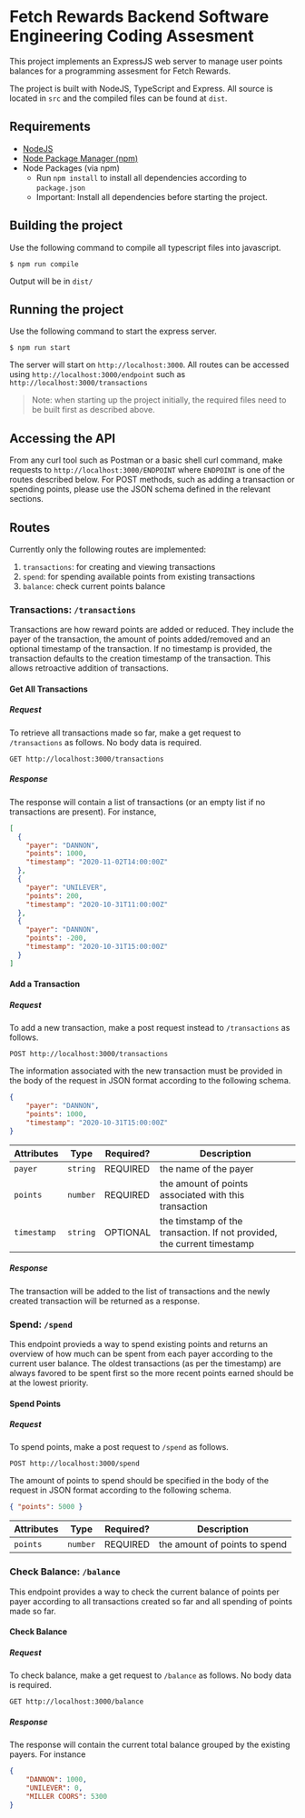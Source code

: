 # Fetch Rewards Backend Software Engineering Coding Assesment
This project implements an ExpressJS web server to manage user points balances for a programming assesment for Fetch Rewards.


The project is built with NodeJS, TypeScript and Express. All source is located in `src` and the compiled files can be found at `dist`.

## Requirements
* [NodeJS](https://nodejs.org/en/)
* [Node Package Manager (npm)](https://www.npmjs.com/get-npm)
* Node Packages (via npm)
	* Run `npm install` to install all dependencies according to `package.json`
	* Important: Install all dependencies before starting the project.

## Building the project
Use the following command to compile all typescript files into javascript.
```shell
$ npm run compile
```
Output will be in `dist/`

## Running the project
Use the following command to start the express server.
```shell
$ npm run start
```
The server will start on `http://localhost:3000`. All routes can be accessed using `http://localhost:3000/endpoint` such as `http://localhost:3000/transactions`
> Note: when starting up the project initially, the required files need to be built first as described above.

## Accessing the API
From any curl tool such as Postman or a basic shell curl command, make requests to `http://localhost:3000/ENDPOINT` where `ENDPOINT` is one of the routes described below. For POST methods, such as adding a transaction or spending points, please use the JSON schema defined in the relevant sections.

## Routes
Currently only the following routes are implemented:
1. `transactions`: for creating and viewing transactions
2. `spend`: for spending available points from existing transactions
3. `balance`: check current points balance

### Transactions: `/transactions`
Transactions are how reward points are added or reduced. They include the payer of the transaction, the amount of points added/removed and an optional timestamp of the transaction. If no timestamp is provided, the transaction defaults to the creation timestamp of the transaction. This allows retroactive addition of transactions.

#### Get All Transactions
##### Request
To retrieve all transactions made so far, make a get request to `/transactions` as follows. No body data is required.

`GET http://localhost:3000/transactions`

##### Response

The response will contain a list of transactions (or an empty list if no transactions are present). For instance,

```json
[
  {
    "payer": "DANNON",
    "points": 1000,
    "timestamp": "2020-11-02T14:00:00Z"
  },
  {
    "payer": "UNILEVER",
    "points": 200,
    "timestamp": "2020-10-31T11:00:00Z"
  },
  {
    "payer": "DANNON",
    "points": -200,
    "timestamp": "2020-10-31T15:00:00Z"
  }
]
```

#### Add a Transaction
##### Request
To add a new transaction, make a post request instead to `/transactions` as follows.

`POST http://localhost:3000/transactions`

The information associated with the new transaction must be provided in the body of the request in JSON format according to the following schema.

```json
{
	"payer": "DANNON",
	"points": 1000,
	"timestamp": "2020-10-31T15:00:00Z"
}
```

| Attributes  | Type     | Required? | Description                                                             |
|-------------|----------|-----------|-------------------------------------------------------------------------|
| `payer`     | `string` | REQUIRED  | the name of the payer                                                   |
| `points`    | `number` | REQUIRED  | the amount of points associated with this transaction                   |
| `timestamp` | `string` | OPTIONAL  | the timstamp of the transaction. If not provided, the current timestamp |


##### Response

The transaction will be added to the list of transactions and the newly created transaction will be returned as a response.

### Spend: `/spend`
This endpoint provieds a way to spend existing points and returns an overview of how much can be spent from each payer according to the current user balance. The oldest transactions (as per the timestamp) are always favored to be spent first so the more recent points earned should be at the lowest priority.

#### Spend Points
##### Request
To spend points, make a post request to `/spend` as follows.

`POST http://localhost:3000/spend`

The amount of points to spend should be specified in the body of the request in JSON format according to the following schema.

```json
{ "points": 5000 }
```

| Attributes | Type     | Required? | Description                   |
|------------|----------|-----------|-------------------------------|
| `points`   | `number` | REQUIRED  | the amount of points to spend |


### Check Balance: `/balance`
This endpoint provides a way to check the current balance of points per payer according to all transactions created so far and all spending of points made so far.

#### Check Balance
##### Request
To check balance, make a get request to `/balance` as follows. No body data is required.

`GET http://localhost:3000/balance`

##### Response
The response will contain the current total balance grouped by the existing payers. For instance

```json
{
	"DANNON": 1000,
	"UNILEVER": 0,
	"MILLER COORS": 5300
}
```
